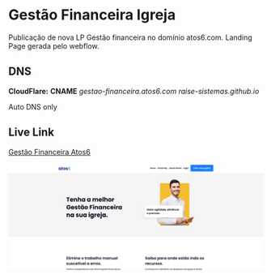 # Gestão Financeira Igreja

Publicação de nova LP Gestão financeira no domínio atos6.com. Landing Page gerada pelo webflow.

## DNS

**CloudFlare:** **CNAME** *gestao-financeira.atos6.com* *raise-sistemas.github.io*

Auto DNS only

## Live Link

[Gestão Financeira Atos6](http://gestao-financeira.atos6.com/)


![Screenshot](images/gestao-financeira-scnshot.png)
